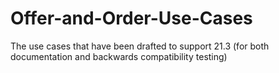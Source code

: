 # Offer-and-Order-Use-Cases
The use cases that have been drafted to support 21.3 (for both documentation and backwards compatibility testing)

